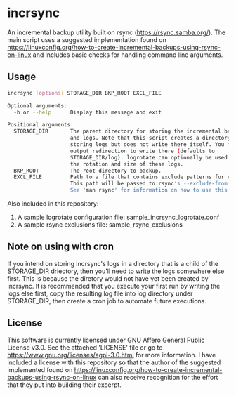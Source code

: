# incrsync
An incremental backup utility built on rsync (https://rsync.samba.org/). The main script uses a suggested implementation found on https://linuxconfig.org/how-to-create-incremental-backups-using-rsync-on-linux and includes basic checks for handling command line arguments.

## Usage
```bash
incrsync [options] STORAGE_DIR BKP_ROOT EXCL_FILE

Optional arguments:
  -h or --help      Display this message and exit

Positional arguments:
  STORAGE_DIR       The parent directory for storing the incremental backups
                    and logs. Note that this script creates a directory for
                    storing logs but does not write there itself. You must use
                    output redirection to write there (defaults to
                    STORAGE_DIR/log). logrotate can optionally be used to manage
                    the rotation and size of these logs.
  BKP_ROOT          The root directory to backup.
  EXCL_FILE         Path to a file that contains exclude patterns for rsync.
                    This path will be passed to rsync's --exclude-from option.
                    See 'man rsync' for information on how to use this feature.
```

Also included in this repository:
1. A sample logrotate configuration file: sample_incrsync_logrotate.conf
1. A sample rsync exclusions file: sample_rsync_exclusions

## Note on using with cron
If you intend on storing incrsync's logs in a directory that is a child of the STORAGE_DIR driectory, then you'll need to write the logs somewhere else first. This is because the diretory would not have yet been created by incrsync. It is recommended that you execute your first run by writing the logs else first, copy the resulting log file into log directory under STORAGE_DIR, then create a cron job to automate future executions.

## License
This software is currently licensed under GNU Affero General Public License v3.0. See the attached 'LICENSE' file or go to https://www.gnu.org/licenses/agpl-3.0.html for more information. I have included a license with this repository so that the author of the suggested implemented found on https://linuxconfig.org/how-to-create-incremental-backups-using-rsync-on-linux can also receive recognition for the effort that they put into building their excerpt.

